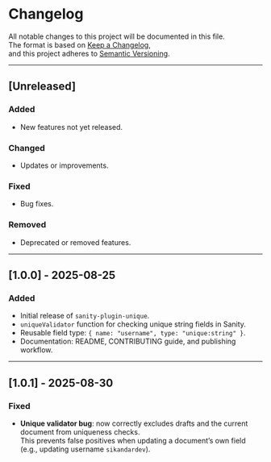 # Changelog

All notable changes to this project will be documented in this file.  
The format is based on [Keep a Changelog](https://keepachangelog.com/en/1.0.0/),  
and this project adheres to [Semantic Versioning](https://semver.org/).

---

## [Unreleased]

### Added

- New features not yet released.

### Changed

- Updates or improvements.

### Fixed

- Bug fixes.

### Removed

- Deprecated or removed features.

---

## [1.0.0] - 2025-08-25

### Added

- Initial release of `sanity-plugin-unique`.
- `uniqueValidator` function for checking unique string fields in Sanity.
- Reusable field type: `{ name: "username", type: "unique:string" }`.
- Documentation: README, CONTRIBUTING guide, and publishing workflow.

---

## [1.0.1] - 2025-08-30

### Fixed

- **Unique validator bug**: now correctly excludes drafts and the current document from uniqueness checks.  
  This prevents false positives when updating a document’s own field (e.g., updating username `sikandardev`).
